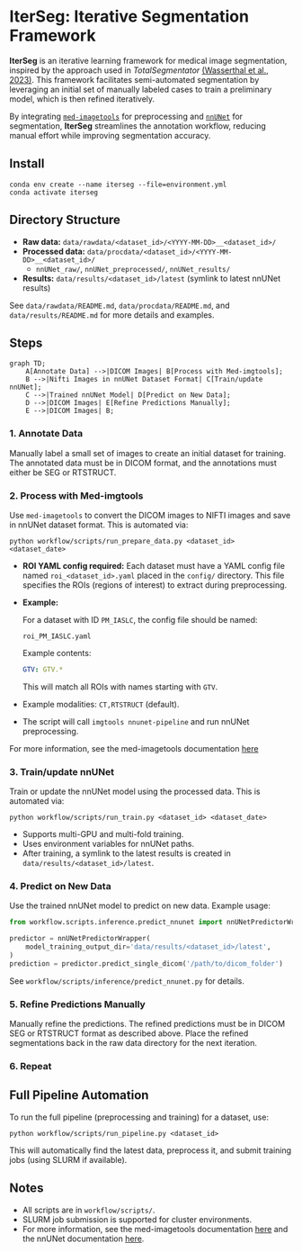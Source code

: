 # IterSeg: Iterative Segmentation Framework  

**IterSeg** is an iterative learning framework for medical image segmentation, inspired by the approach used in *TotalSegmentator* [(Wasserthal et al., 2023)](https://doi.org/10.1148/ryai.230024). This framework facilitates semi-automated segmentation by leveraging an initial set of manually labeled cases to train a preliminary model, which is then refined iteratively.  

By integrating [`med-imagetools`](https://github.com/bhklab/med-imagetools) for preprocessing and [`nnUNet`](https://github.com/MIC-DKFZ/nnUNet) for segmentation, **IterSeg** streamlines the annotation workflow, reducing manual effort while improving segmentation accuracy.  

## Install

```console
conda env create --name iterseg --file=environment.yml
conda activate iterseg
```

## Directory Structure

- **Raw data:** `data/rawdata/<dataset_id>/<YYYY-MM-DD>__<dataset_id>/`
- **Processed data:** `data/procdata/<dataset_id>/<YYYY-MM-DD>__<dataset_id>/`
  - `nnUNet_raw/`, `nnUNet_preprocessed/`, `nnUNet_results/`
- **Results:** `data/results/<dataset_id>/latest` (symlink to latest nnUNet results)

See `data/rawdata/README.md`, `data/procdata/README.md`, and `data/results/README.md` for more details and examples.

## Steps

```mermaid
graph TD;
    A[Annotate Data] -->|DICOM Images| B[Process with Med-imgtools];
    B -->|Nifti Images in nnUNet Dataset Format| C[Train/update nnUNet];
    C -->|Trained nnUNet Model| D[Predict on New Data];
    D -->|DICOM Images| E[Refine Predictions Manually];
    E -->|DICOM Images| B;
```

### 1. Annotate Data

Manually label a small set of images to create an initial dataset for training. The annotated data must be in DICOM format, and the annotations must either be SEG or RTSTRUCT.

### 2. Process with Med-imgtools

Use `med-imagetools` to convert the DICOM images to NIFTI images and save in nnUNet dataset format. This is automated via:

```console
python workflow/scripts/run_prepare_data.py <dataset_id> <dataset_date>
```

- **ROI YAML config required:** Each dataset must have a YAML config file named `roi_<dataset_id>.yaml` placed in the `config/` directory. This file specifies the ROIs (regions of interest) to extract during preprocessing.
- **Example:**

  For a dataset with ID `PM_IASLC`, the config file should be named:
  ```
  roi_PM_IASLC.yaml
  ```
  Example contents:
  ```yaml
  GTV: GTV.*
  ```
  This will match all ROIs with names starting with `GTV`.
- Example modalities: `CT,RTSTRUCT` (default).
- The script will call `imgtools nnunet-pipeline` and run nnUNet preprocessing.

For more information, see the med-imagetools documentation [here](https://bhklab.github.io/med-imagetools)

### 3. Train/update nnUNet

Train or update the nnUNet model using the processed data. This is automated via:

```console
python workflow/scripts/run_train.py <dataset_id> <dataset_date>
```

- Supports multi-GPU and multi-fold training.
- Uses environment variables for nnUNet paths.
- After training, a symlink to the latest results is created in `data/results/<dataset_id>/latest`.

### 4. Predict on New Data

Use the trained nnUNet model to predict on new data. Example usage:

```python
from workflow.scripts.inference.predict_nnunet import nnUNetPredictorWrapper

predictor = nnUNetPredictorWrapper(
    model_training_output_dir='data/results/<dataset_id>/latest',
)
prediction = predictor.predict_single_dicom('/path/to/dicom_folder')
```

See `workflow/scripts/inference/predict_nnunet.py` for details.

### 5. Refine Predictions Manually

Manually refine the predictions. The refined predictions must be in DICOM SEG or RTSTRUCT format as described above. Place the refined segmentations back in the raw data directory for the next iteration.

### 6. Repeat

## Full Pipeline Automation

To run the full pipeline (preprocessing and training) for a dataset, use:

```console
python workflow/scripts/run_pipeline.py <dataset_id>
```

This will automatically find the latest data, preprocess it, and submit training jobs (using SLURM if available).

## Notes
- All scripts are in `workflow/scripts/`.
- SLURM job submission is supported for cluster environments.
- For more information, see the med-imagetools documentation [here](https://bhklab.github.io/med-imagetools) and the nnUNet documentation [here](https://github.com/MIC-DKFZ/nnUNet/blob/master/documentation/dataset_format.md).
